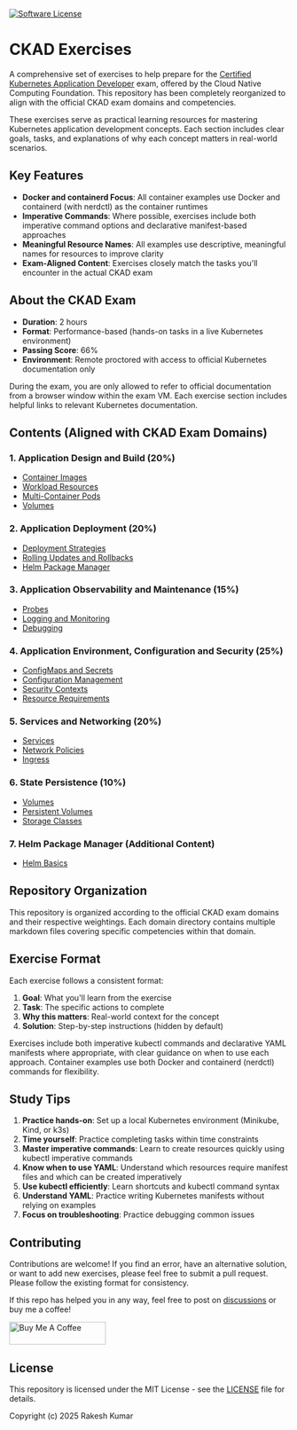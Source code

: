 [![Software License](https://img.shields.io/badge/license-MIT-brightgreen.svg?style=flat-square)](LICENSE)

# CKAD Exercises

A comprehensive set of exercises to help prepare for the [Certified Kubernetes Application Developer](https://www.cncf.io/certification/ckad/) exam, offered by the Cloud Native Computing Foundation. This repository has been completely reorganized to align with the official CKAD exam domains and competencies.

These exercises serve as practical learning resources for mastering Kubernetes application development concepts. Each section includes clear goals, tasks, and explanations of why each concept matters in real-world scenarios.

## Key Features

- **Docker and containerd Focus**: All container examples use Docker and containerd (with nerdctl) as the container runtimes
- **Imperative Commands**: Where possible, exercises include both imperative command options and declarative manifest-based approaches
- **Meaningful Resource Names**: All examples use descriptive, meaningful names for resources to improve clarity
- **Exam-Aligned Content**: Exercises closely match the tasks you'll encounter in the actual CKAD exam

## About the CKAD Exam

- **Duration**: 2 hours
- **Format**: Performance-based (hands-on tasks in a live Kubernetes environment)
- **Passing Score**: 66%
- **Environment**: Remote proctored with access to official Kubernetes documentation only

During the exam, you are only allowed to refer to official documentation from a browser window within the exam VM. Each exercise section includes helpful links to relevant Kubernetes documentation.

## Contents (Aligned with CKAD Exam Domains)

### 1. Application Design and Build (20%)

- [Container Images](01-application-design/01-container-images.md)
- [Workload Resources](01-application-design/02-workload-resources.md)
- [Multi-Container Pods](01-application-design/03-multi-container-pods.md)
- [Volumes](01-application-design/04-volumes.md)

### 2. Application Deployment (20%)

- [Deployment Strategies](02-application-deployment/01-deployment-strategies.md)
- [Rolling Updates and Rollbacks](02-application-deployment/02-rolling-updates.md)
- [Helm Package Manager](02-application-deployment/03-helm-package-manager.md)

### 3. Application Observability and Maintenance (15%)

- [Probes](03-application-observability/01-probes.md)
- [Logging and Monitoring](03-application-observability/02-logging-monitoring.md)
- [Debugging](03-application-observability/03-debugging.md)

### 4. Application Environment, Configuration and Security (25%)

- [ConfigMaps and Secrets](04-environment-config-security/01-configmaps-secrets.md)
- [Configuration Management](04-environment-config-security/02-configuration-management.md)
- [Security Contexts](04-environment-config-security/03-security-contexts.md)
- [Resource Requirements](04-environment-config-security/04-resource-requirements.md)

### 5. Services and Networking (20%)

- [Services](05-services-networking/01-services.md)
- [Network Policies](05-services-networking/02-network-policies.md)
- [Ingress](05-services-networking/03-ingress.md)

### 6. State Persistence (10%)

- [Volumes](06-state-persistence/01-volumes.md)
- [Persistent Volumes](06-state-persistence/02-persistent-volumes.md)
- [Storage Classes](06-state-persistence/03-storage-classes.md)

### 7. Helm Package Manager (Additional Content)

- [Helm Basics](07-helm-package-manager/01-helm-basics.md)

## Repository Organization

This repository is organized according to the official CKAD exam domains and their respective weightings. Each domain directory contains multiple markdown files covering specific competencies within that domain.

## Exercise Format

Each exercise follows a consistent format:

1. **Goal**: What you'll learn from the exercise
2. **Task**: The specific actions to complete
3. **Why this matters**: Real-world context for the concept
4. **Solution**: Step-by-step instructions (hidden by default)

Exercises include both imperative kubectl commands and declarative YAML manifests where appropriate, with clear guidance on when to use each approach. Container examples use both Docker and containerd (nerdctl) commands for flexibility.

## Study Tips

1. **Practice hands-on**: Set up a local Kubernetes environment (Minikube, Kind, or k3s)
2. **Time yourself**: Practice completing tasks within time constraints
3. **Master imperative commands**: Learn to create resources quickly using kubectl imperative commands
4. **Know when to use YAML**: Understand which resources require manifest files and which can be created imperatively
5. **Use kubectl efficiently**: Learn shortcuts and kubectl command syntax
6. **Understand YAML**: Practice writing Kubernetes manifests without relying on examples
7. **Focus on troubleshooting**: Practice debugging common issues

## Contributing

Contributions are welcome! If you find an error, have an alternative solution, or want to add new exercises, please feel free to submit a pull request. Please follow the existing format for consistency.

If this repo has helped you in any way, feel free to post on [discussions](https://github.com/rksptl/CKAD-Exercises/discussions) or buy me a coffee!

<a href="https://www.buymeacoffee.com/rksptl" target="_blank"><img src="https://cdn.buymeacoffee.com/buttons/default-orange.png" alt="Buy Me A Coffee" height="41" width="174"></a>

## License

This repository is licensed under the MIT License - see the [LICENSE](LICENSE) file for details.

Copyright (c) 2025 Rakesh Kumar
